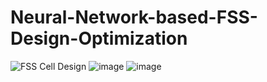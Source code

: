 # Neural-Network-based-FSS-Design-Optimization

![FSS Cell Design](https://github.com/user-attachments/assets/1db11924-3b55-463e-ba09-b41d57471771) 
![image](https://github.com/user-attachments/assets/309a9815-426c-44a3-ad21-e4191d03f6f2)
![image](https://github.com/user-attachments/assets/10bf7254-c3ab-471d-9133-f4734d808e22)
